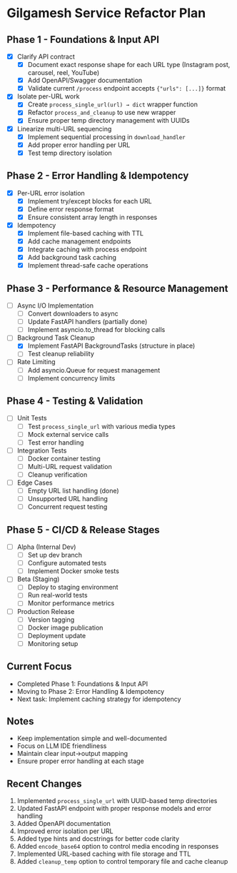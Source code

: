 # Gilgamesh Service Refactor Plan

## Phase 1 - Foundations & Input API
- [x] Clarify API contract
  - [x] Document exact response shape for each URL type (Instagram post, carousel, reel, YouTube)
  - [x] Add OpenAPI/Swagger documentation
  - [x] Validate current `/process` endpoint accepts `{"urls": [...]}` format
- [x] Isolate per-URL work
  - [x] Create `process_single_url(url) → dict` wrapper function
  - [x] Refactor `process_and_cleanup` to use new wrapper
  - [x] Ensure proper temp directory management with UUIDs
- [x] Linearize multi-URL sequencing
  - [x] Implement sequential processing in `download_handler`
  - [x] Add proper error handling per URL
  - [x] Test temp directory isolation

## Phase 2 - Error Handling & Idempotency
- [x] Per-URL error isolation
  - [x] Implement try/except blocks for each URL
  - [x] Define error response format
  - [x] Ensure consistent array length in responses
- [x] Idempotency
  - [x] Implement file-based caching with TTL
  - [x] Add cache management endpoints
  - [x] Integrate caching with process endpoint
  - [x] Add background task caching
  - [x] Implement thread-safe cache operations

## Phase 3 - Performance & Resource Management
- [ ] Async I/O Implementation
  - [ ] Convert downloaders to async
  - [ ] Update FastAPI handlers (partially done)
  - [ ] Implement asyncio.to_thread for blocking calls
- [ ] Background Task Cleanup
  - [x] Implement FastAPI BackgroundTasks (structure in place)
  - [ ] Test cleanup reliability
- [ ] Rate Limiting
  - [ ] Add asyncio.Queue for request management
  - [ ] Implement concurrency limits

## Phase 4 - Testing & Validation
- [ ] Unit Tests
  - [ ] Test `process_single_url` with various media types
  - [ ] Mock external service calls
  - [ ] Test error handling
- [ ] Integration Tests
  - [ ] Docker container testing
  - [ ] Multi-URL request validation
  - [ ] Cleanup verification
- [ ] Edge Cases
  - [ ] Empty URL list handling (done)
  - [ ] Unsupported URL handling
  - [ ] Concurrent request testing

## Phase 5 - CI/CD & Release Stages
- [ ] Alpha (Internal Dev)
  - [ ] Set up dev branch
  - [ ] Configure automated tests
  - [ ] Implement Docker smoke tests
- [ ] Beta (Staging)
  - [ ] Deploy to staging environment
  - [ ] Run real-world tests
  - [ ] Monitor performance metrics
- [ ] Production Release
  - [ ] Version tagging
  - [ ] Docker image publication
  - [ ] Deployment update
  - [ ] Monitoring setup

## Current Focus
- Completed Phase 1: Foundations & Input API
- Moving to Phase 2: Error Handling & Idempotency
- Next task: Implement caching strategy for idempotency

## Notes
- Keep implementation simple and well-documented
- Focus on LLM IDE friendliness
- Maintain clear input→output mapping
- Ensure proper error handling at each stage

## Recent Changes
1. Implemented `process_single_url` with UUID-based temp directories
2. Updated FastAPI endpoint with proper response models and error handling
3. Added OpenAPI documentation
4. Improved error isolation per URL
5. Added type hints and docstrings for better code clarity
6. Added `encode_base64` option to control media encoding in responses
7. Implemented URL-based caching with file storage and TTL
8. Added `cleanup_temp` option to control temporary file and cache cleanup 